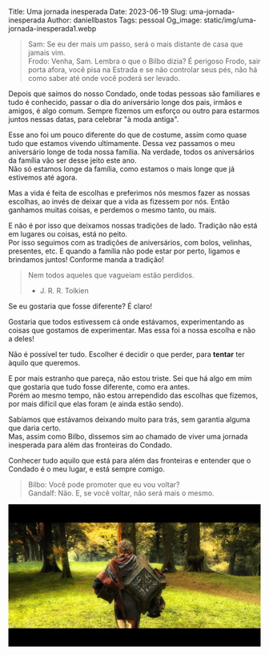 Title: Uma jornada inesperada
Date: 2023-06-19
Slug: uma-jornada-inesperada
Author: daniellbastos
Tags: pessoal
Og_image: static/img/uma-jornada-inesperada1.webp


> Sam: Se eu der mais um passo, será o mais distante de casa que jamais vim.  
> Frodo: Venha, Sam. Lembra o que o Bilbo dizia? É perigoso Frodo, sair porta afora, você pisa na Estrada e se não controlar seus pés, não há como saber até onde você poderá ser levado.


Depois que saímos do nosso Condado, onde todas pessoas são familiares e tudo é conhecido, passar o dia do aniversário longe dos pais, irmãos e amigos, é algo comum. Sempre fizemos um esforço ou outro para estarmos juntos nessas datas, para celebrar "à moda antiga".

Esse ano foi um pouco diferente do que de costume, assim como quase tudo que estamos vivendo ultimamente.
Dessa vez passamos o meu aniversário longe de toda nossa família. Na verdade, todos os aniversários da família vão ser desse jeito este ano.  
Não só estamos longe da família, como estamos o mais longe que já estivemos até agora.

Mas a vida é feita de escolhas e preferimos nós mesmos fazer as nossas escolhas, ao invés de deixar que a vida as fizessem por nós. Então ganhamos muitas coisas, e perdemos o mesmo tanto, ou mais.

E não é por isso que deixamos nossas tradições de lado. Tradição não está em lugares ou coisas, está no peito.  
Por isso seguimos com as tradições de aniversários, com bolos, velinhas, presentes, etc. E quando a família não pode estar por perto, ligamos e brindamos juntos! Conforme manda a tradição!

> Nem todos aqueles que vagueiam estão perdidos.  
> - J. R. R. Tolkien

Se eu gostaria que fosse diferente? É claro!

Gostaria que todos estivessem cá onde estávamos, experimentando as coisas que gostamos de experimentar. Mas essa foi a nossa escolha e não a deles!

Não é possível ter tudo. Escolher é decidir o que perder, para **tentar** ter àquilo que queremos.

E por mais estranho que pareça, não estou triste. Sei que há algo em mim que gostaria que tudo fosse diferente, como era antes.  
Porém ao mesmo tempo, não estou arrependido das escolhas que fizemos, por mais difícil que elas foram (e ainda estão sendo).

Sabíamos que estávamos deixando muito para trás, sem garantia alguma que daria certo.  
Mas, assim como Bilbo, dissemos sim ao chamado de viver uma jornada inesperada para além das fronteiras do Condado.


Conhecer tudo aquilo que está para além das fronteiras e entender que o Condado é o meu lugar, e está sempre comigo.


> Bilbo: Você pode promoter que eu vou voltar?  
> Gandalf: Não. E, se você voltar, não será mais o mesmo.

![Lá e de volta outra vez](static/img/uma-jornada-inesperada2.jpeg)
